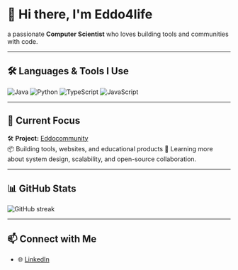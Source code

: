 # 👋 Hi there, I'm Eddo4life

a passionate **Computer Scientist** who loves building tools and communities with code.  

---

## 🛠️ Languages & Tools I Use

![Java](https://img.shields.io/badge/-Java-007396?style=flat&logo=java&logoColor=white)
![Python](https://img.shields.io/badge/-Python-3776AB?style=flat&logo=python&logoColor=white)
![TypeScript](https://img.shields.io/badge/-TypeScript-3178C6?style=flat&logo=typescript&logoColor=white)
![JavaScript](https://img.shields.io/badge/-JavaScript-F7DF1E?style=flat&logo=javascript&logoColor=black)

---

## 🚀 Current Focus

🛠 **Project:** [Eddocommunity](https://github.com/eddo4life/eddocommunity-core)  
📦 Building tools, websites, and educational products 
🌱 Learning more about system design, scalability, and open-source collaboration.

---

## 📊 GitHub Stats

![GitHub streak](https://streak-stats.demolab.com/?user=eddo4life&theme=radical)

---

## 📫 Connect with Me

- 🌐 [LinkedIn](https://www.linkedin.com/in/eddo4life)
